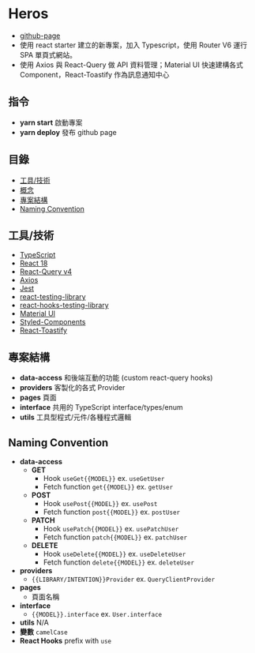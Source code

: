 
# Heros
- [github-page](https://lieroliu.github.io/hero/)
- 使用 react starter 建立的新專案，加入 Typescript，使用 Router V6 運行 SPA 單頁式網站。
- 使用 Axios 與 React-Query 做 API 資料管理；Material UI 快速建構各式 Component，React-Toastify 作為訊息通知中心

## 指令
- **yarn start** 啟動專案
- **yarn deploy** 發布 github page

## 目錄

- [工具/技術](#工具/技術)
- [概念](#概念)
- [專案結構](#專案結構)
- [Naming Convention](#naming-convention)

## 工具/技術

- [TypeScript](https://www.typescriptlang.org/docs/)
- [React 18](https://beta.reactjs.org/)
- [React-Query v4](https://tanstack.com/query/v4/)
- [Axios](https://axios-http.com/docs/intro)
- [Jest](https://jestjs.io/)
- [react-testing-library](https://testing-library.com/docs/react-testing-library/intro)
- [react-hooks-testing-library](https://react-hooks-testing-library.com/)
- [Material UI](https://mui.com/zh/material-ui/getting-started/overview/)
- [Styled-Components](https://styled-components.com/docs)
- [React-Toastify](https://www.npmjs.com/package/react-toastify)

## 專案結構
- **data-access** 和後端互動的功能 (custom react-query hooks)
- **providers** 客製化的各式 Provider
- **pages** 頁面
- **interface** 共用的 TypeScript interface/types/enum
- **utils** 工具型程式/元件/各種程式邏輯

## Naming Convention
- **data-access**
  - **GET**
    - Hook `useGet{{MODEL}}` ex. `useGetUser`
    - Fetch function `get{{MODEL}}` ex. `getUser`
  - **POST**
    - Hook `usePost{{MODEL}}` ex. `usePost`
    - Fetch function `post{{MODEL}}` ex. `postUser`
  - **PATCH**
    - Hook `usePatch{{MODEL}}` ex. `usePatchUser`
    - Fetch function `patch{{MODEL}}` ex. `patchUser`
  - **DELETE**
    - Hook `useDelete{{MODEL}}` ex. `useDeleteUser`
    - Fetch function `delete{{MODEL}}` ex. `deleteUser`
- **providers**
  - `{{LIBRARY/INTENTION}}Provider` ex. `QueryClientProvider`
- **pages**
  - 頁面名稱
- **interface**
  - `{{MODEL}}.interface` ex. `User.interface`
- **utils** N/A
- **變數** `camelCase`
- **React Hooks** prefix with `use`
